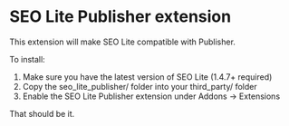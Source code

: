 # SEO Lite Publisher extension

This extension will make SEO Lite compatible with Publisher.

To install:

1. Make sure you have the latest version of SEO Lite (1.4.7+ required)
2. Copy the seo_lite_publisher/ folder into your third_party/ folder
3. Enable the SEO Lite Publisher extension under Addons -> Extensions

That should be it.